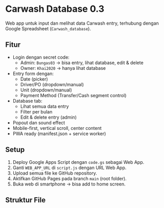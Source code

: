 # Carwash Database 0.3

Web app untuk input dan melihat data Carwash entry, terhubung dengan Google Spreadsheet (`Carwash_database`).

## Fitur
- Login dengan secret code:
  - Admin: `Bungas03` → bisa entry, lihat database, edit & delete
  - Owner: `Khai2020` → hanya lihat database
- Entry form dengan:
  - Date (picker)
  - Driver/PO (dropdown/manual)
  - Unit (dropdown/manual)
  - Payment Method (Transfer/Cash segment control)
- Database tab:
  - Lihat semua data entry
  - Filter per bulan
  - Edit & delete entry (admin)
- Popout dan sound effect
- Mobile-first, vertical scroll, center content
- PWA ready (manifest.json + service worker)

## Setup
1. Deploy Google Apps Script dengan `code.gs` sebagai Web App.
2. Ganti `WEB_APP_URL` di `script.js` dengan URL Web App.
3. Upload semua file ke GitHub repository.
4. Aktifkan GitHub Pages pada branch `main` (root folder).
5. Buka web di smartphone → bisa add to home screen.

## Struktur File
